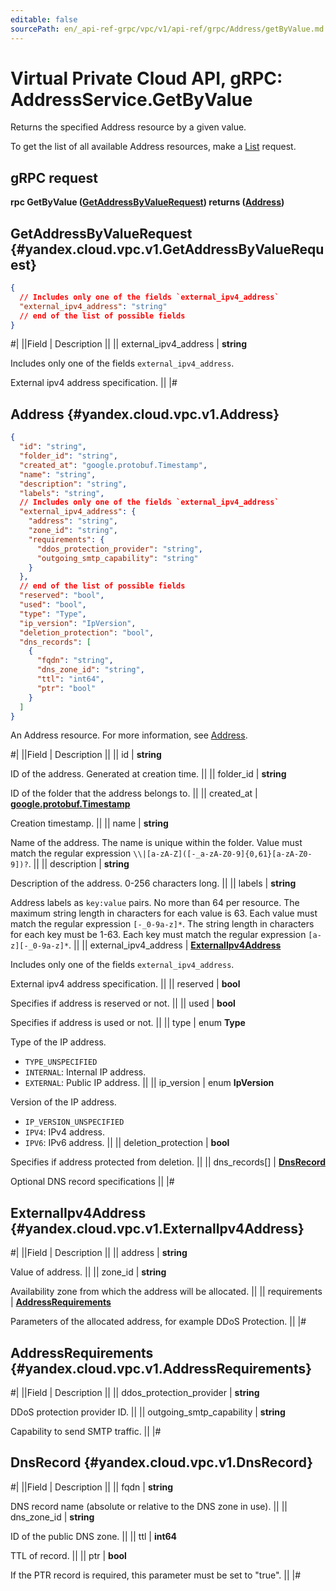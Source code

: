 ```yaml
---
editable: false
sourcePath: en/_api-ref-grpc/vpc/v1/api-ref/grpc/Address/getByValue.md
---
```


# Virtual Private Cloud API, gRPC: AddressService.GetByValue

Returns the specified Address resource by a given value.

To get the list of all available Address resources, make a [List](/docs/vpc/api-ref/grpc/Address/list#List) request.

## gRPC request

**rpc GetByValue ([GetAddressByValueRequest](#yandex.cloud.vpc.v1.GetAddressByValueRequest)) returns ([Address](#yandex.cloud.vpc.v1.Address))**

## GetAddressByValueRequest {#yandex.cloud.vpc.v1.GetAddressByValueRequest}

```json
{
  // Includes only one of the fields `external_ipv4_address`
  "external_ipv4_address": "string"
  // end of the list of possible fields
}
```

#|
||Field | Description ||
|| external_ipv4_address | **string**

Includes only one of the fields `external_ipv4_address`.

External ipv4 address specification. ||
|#

## Address {#yandex.cloud.vpc.v1.Address}

```json
{
  "id": "string",
  "folder_id": "string",
  "created_at": "google.protobuf.Timestamp",
  "name": "string",
  "description": "string",
  "labels": "string",
  // Includes only one of the fields `external_ipv4_address`
  "external_ipv4_address": {
    "address": "string",
    "zone_id": "string",
    "requirements": {
      "ddos_protection_provider": "string",
      "outgoing_smtp_capability": "string"
    }
  },
  // end of the list of possible fields
  "reserved": "bool",
  "used": "bool",
  "type": "Type",
  "ip_version": "IpVersion",
  "deletion_protection": "bool",
  "dns_records": [
    {
      "fqdn": "string",
      "dns_zone_id": "string",
      "ttl": "int64",
      "ptr": "bool"
    }
  ]
}
```

An Address resource. For more information, see [Address](/docs/vpc/concepts/address).

#|
||Field | Description ||
|| id | **string**

ID of the address. Generated at creation time. ||
|| folder_id | **string**

ID of the folder that the address belongs to. ||
|| created_at | **[google.protobuf.Timestamp](https://developers.google.com/protocol-buffers/docs/reference/google.protobuf#timestamp)**

Creation timestamp. ||
|| name | **string**

Name of the address.
The name is unique within the folder.
Value must match the regular expression ``\\|[a-zA-Z]([-_a-zA-Z0-9]{0,61}[a-zA-Z0-9])?``. ||
|| description | **string**

Description of the address. 0-256 characters long. ||
|| labels | **string**

Address labels as `key:value` pairs.
No more than 64 per resource.
The maximum string length in characters for each value is 63.
Each value must match the regular expression `[-_0-9a-z]*`.
The string length in characters for each key must be 1-63.
Each key must match the regular expression `[a-z][-_0-9a-z]*`. ||
|| external_ipv4_address | **[ExternalIpv4Address](#yandex.cloud.vpc.v1.ExternalIpv4Address)**

Includes only one of the fields `external_ipv4_address`.

External ipv4 address specification. ||
|| reserved | **bool**

Specifies if address is reserved or not. ||
|| used | **bool**

Specifies if address is used or not. ||
|| type | enum **Type**

Type of the IP address.

- `TYPE_UNSPECIFIED`
- `INTERNAL`: Internal IP address.
- `EXTERNAL`: Public IP address. ||
|| ip_version | enum **IpVersion**

Version of the IP address.

- `IP_VERSION_UNSPECIFIED`
- `IPV4`: IPv4 address.
- `IPV6`: IPv6 address. ||
|| deletion_protection | **bool**

Specifies if address protected from deletion. ||
|| dns_records[] | **[DnsRecord](#yandex.cloud.vpc.v1.DnsRecord)**

Optional DNS record specifications ||
|#

## ExternalIpv4Address {#yandex.cloud.vpc.v1.ExternalIpv4Address}

#|
||Field | Description ||
|| address | **string**

Value of address. ||
|| zone_id | **string**

Availability zone from which the address will be allocated. ||
|| requirements | **[AddressRequirements](#yandex.cloud.vpc.v1.AddressRequirements)**

Parameters of the allocated address, for example DDoS Protection. ||
|#

## AddressRequirements {#yandex.cloud.vpc.v1.AddressRequirements}

#|
||Field | Description ||
|| ddos_protection_provider | **string**

DDoS protection provider ID. ||
|| outgoing_smtp_capability | **string**

Capability to send SMTP traffic. ||
|#

## DnsRecord {#yandex.cloud.vpc.v1.DnsRecord}

#|
||Field | Description ||
|| fqdn | **string**

DNS record name (absolute or relative to the DNS zone in use). ||
|| dns_zone_id | **string**

ID of the public DNS zone. ||
|| ttl | **int64**

TTL of record. ||
|| ptr | **bool**

If the PTR record is required, this parameter must be set to "true". ||
|#